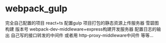 # webpack_gulp
完全自己配置的项目
react+ts
配置gulp 项目打包的静态资源上传服务器 雪碧图构建 版本号
webpack-dev-middleware+express构建开发服务器 配置日志的输出 自己写的接口转发的中间件 或者用 http-proxy-middleware中间件
等等...
